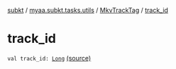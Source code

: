 [subkt](../../index.md) / [myaa.subkt.tasks.utils](../index.md) / [MkvTrackTag](index.md) / [track_id](./track_id.md)

# track_id

`val track_id: `[`Long`](https://kotlinlang.org/api/latest/jvm/stdlib/kotlin/-long/index.html) [(source)](https://github.com/Myaamori/SubKt/blob/0.1.11/src/main/kotlin/myaa/subkt/tasks/utils/mkvmerge.kt#L37)